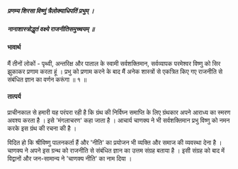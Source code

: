 ##### प्रणम्य शिरसा विष्णुं त्रैलोक्याधिपतिं प्रभुम् ।
##### नानाशास्त्रोद्धृतं वक्ष्ये राजनीतिसमुच्चयम् ॥

#### भावार्थ

मैं तीनों लोकों - पृथ्वी, अन्तरिक्ष और पाताल के स्वामी सर्वशक्तिमान, सर्वव्यापक परमेश्वर विष्णु को सिर झुकाकर प्रणाम करता हूं । प्रभु को प्रणाम करने के बाद मैं अनेक शास्त्रों से एकत्रित किए गए राजनीति से संबंधित ज्ञान का वर्णन करूंगा ॥ १ ॥

#### तात्पर्य

प्राचीनकाल से हमारी यह परंपरा रही है कि ग्रंथ की निर्विघ्न समाप्ति के लिए ग्रंथकार अपने आराध्य का स्मरण अवश्य करता है । इसे 'मंगलाचरण' कहा जाता है । आचार्य चाणक्य ने भी सर्वशक्तिमान प्रभु विष्णु को नमन करके इस ग्रंथ की रचना की है ।

विदित हो कि श्रीविष्णु पालनकर्ता हैं और 'नीति' का प्रयोजन भी व्यक्ति और समाज की व्यवस्था देना है । चाणक्य ने अपने इस ग्रन्थ को राजनीति से संबंधित ज्ञान का उत्तम संग्रह बताया है । इसी संग्रह को बाद में विद्वानों और जन-सामान्य ने 'चाणक्य नीति' का नाम दिया ।